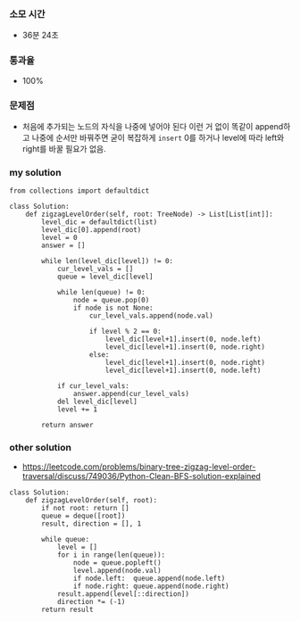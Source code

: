 ### 소모 시간
- 36분 24초

### 통과율
- 100%

### 문제점
- 처음에 추가되는 노드의 자식을 나중에 넣어야 된다 이런 거 없이 똑같이 append하고 나중에 순서만 바꿔주면 굳이 복잡하게 `insert` 0를 하거나 level에 따라 left와 right를 바꿀 필요가 없음.

### my solution
```
from collections import defaultdict

class Solution:
    def zigzagLevelOrder(self, root: TreeNode) -> List[List[int]]:
        level_dic = defaultdict(list)
        level_dic[0].append(root)
        level = 0
        answer = []
        
        while len(level_dic[level]) != 0:
            cur_level_vals = []
            queue = level_dic[level]
            
            while len(queue) != 0:
                node = queue.pop(0)
                if node is not None:
                    cur_level_vals.append(node.val)
                    
                    if level % 2 == 0:
                        level_dic[level+1].insert(0, node.left)
                        level_dic[level+1].insert(0, node.right)
                    else:
                        level_dic[level+1].insert(0, node.right)
                        level_dic[level+1].insert(0, node.left)    
                
            if cur_level_vals:
                answer.append(cur_level_vals)
            del level_dic[level]
            level += 1
            
        return answer
```

### other solution
- https://leetcode.com/problems/binary-tree-zigzag-level-order-traversal/discuss/749036/Python-Clean-BFS-solution-explained
```
class Solution:
    def zigzagLevelOrder(self, root):
        if not root: return []
        queue = deque([root])
        result, direction = [], 1
        
        while queue:
            level = []
            for i in range(len(queue)):
                node = queue.popleft()
                level.append(node.val)
                if node.left:  queue.append(node.left)
                if node.right: queue.append(node.right)
            result.append(level[::direction])
            direction *= (-1)
        return result
```